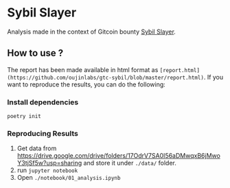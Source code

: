 # Sybil Slayer

Analysis made in the context of Gitcoin bounty [Sybil Slayer](https://gitcoin.co/issue/29389).

## How to use ?

The report has been made available in html format as `[report.html](https://github.com/oujinlabs/gtc-sybil/blob/master/report.html)`. If you want to reproduce the results, you can do the following:

### Install dependencies
```{python}
poetry init
```

### Reproducing Results

1. Get data from https://drive.google.com/drive/folders/17OdrV7SA0I56aDMwqxB6jMwoY3tjSf5w?usp=sharing and store it under `./data/` folder.
2. run `jupyter notebook`
3. Open `./notebook/01_analysis.ipynb`


